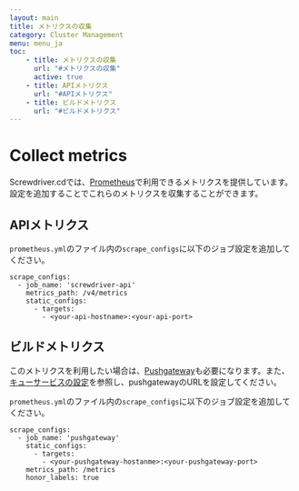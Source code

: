 ```yaml
---
layout: main
title: メトリクスの収集
category: Cluster Management
menu: menu_ja
toc:
    - title: メトリクスの収集
      url: "#メトリクスの収集"
      active: true
    - title: APIメトリクス
      url: "#APIメトリクス"
    - title: ビルドメトリクス
      url: "#ビルドメトリクス"
---
```


# Collect metrics
Screwdriver.cdでは、[Prometheus](https://prometheus.io)で利用できるメトリクスを提供しています。  
設定を追加することでこれらのメトリクスを収集することができます。

## APIメトリクス
`prometheus.yml`のファイル内の`scrape_configs`に以下のジョブ設定を追加してください。
```
scrape_configs:
  - job_name: 'screwdriver-api'
    metrics_path: /v4/metrics
    static_configs:
      - targets:
        - <your-api-hostname>:<your-api-port>
```

## ビルドメトリクス
このメトリクスを利用したい場合は、[Pushgateway](https://github.com/prometheus/pushgateway)も必要になります。また、[キューサービスの設定](./configure-queue-service#configuration)を参照し、pushgatewayのURLを設定してください。

`prometheus.yml`のファイル内の`scrape_configs`に以下のジョブ設定を追加してください。
```
scrape_configs:
  - job_name: 'pushgateway'
    static_configs:
      - targets:
        - <your-pushgateway-hostanme>:<your-pushgateway-port>
    metrics_path: /metrics
    honor_labels: true
```
